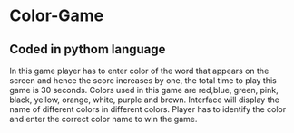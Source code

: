 # Color-Game
## Coded in pythom language
 In this game player has to enter color of the word that appears on the screen and hence the score increases by one, the total time to play this game is 30 seconds. Colors used in this game are red,blue, green, pink, black, yellow, orange, white, purple and brown. Interface will display the name of different colors in different colors. Player has to identify the color and enter the correct color name to win the game.

